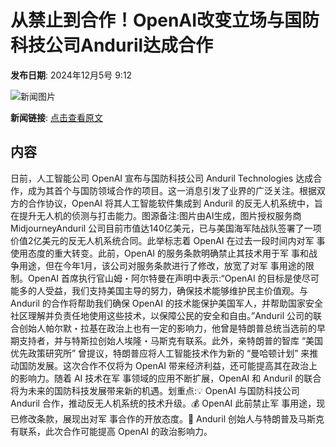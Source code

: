 # 从禁止到合作！OpenAI改变立场与国防科技公司Anduril达成合作

**发布日期**: 2024年12月5号 9:12

![新闻图片](https://pic.chinaz.com/picmap/202306131355473164_2.jpg)

**新闻链接**: [点击查看原文](https://www.aibase.com/zh/news/13703)

## 内容

日前，人工智能公司 OpenAI 宣布与国防科技公司 Anduril Technologies 达成合作，成为其首个与国防领域合作的项目。这一消息引发了业界的广泛关注。根据双方的合作协议，OpenAI 将其人工智能软件集成到 Anduril 的反无人机系统中，旨在提升无人机的侦测与打击能力。图源备注:图片由AI生成，图片授权服务商MidjourneyAnduril 公司目前市值达140亿美元，已与美国海军陆战队签署了一项价值2亿美元的反无人机系统合同。此举标志着 OpenAI 在过去一段时间内对军 事使用态度的重大转变。此前，OpenAI 的服务条款明确禁止其技术用于军 事和战争用途，但在今年1月，该公司对服务条款进行了修改，放宽了对军 事用途的限制。OpenAI 首席执行官山姆・阿尔特曼在声明中表示:“OpenAI 的目标是使尽可能多的人受益，我们支持美国主导的努力，确保技术能够维护民主价值观。与 Anduril 的合作将帮助我们确保 OpenAI 的技术能保护美国军人，并帮助国家安全社区理解并负责任地使用这些技术，以保障公民的安全和自由。”Anduril 公司的联合创始人帕尔默・拉基在政治上也有一定的影响力，他曾是特朗普总统当选前的早期支持者，并与特斯拉创始人埃隆・马斯克有联系。此外，亲特朗普的智库 “美国优先政策研究所” 曾提议，特朗普应将人工智能技术作为新的 “曼哈顿计划” 来推动国防发展。这次合作不仅将为 OpenAI 带来经济利益，还可能提高其在政治上的影响力。随着 AI 技术在军 事领域的应用不断扩展，OpenAI 和 Anduril 的联合将为未来的国防科技发展带来新的机遇。划重点:💡 OpenAI 与国防科技公司 Anduril 合作，推动反无人机系统的技术升级。💰 OpenAI 此前禁止军 事用途，现已修改条款，展现出对军 事合作的开放态度。🔗 Anduril 创始人与特朗普及马斯克有联系，此次合作可能提高 OpenAI 的政治影响力。
